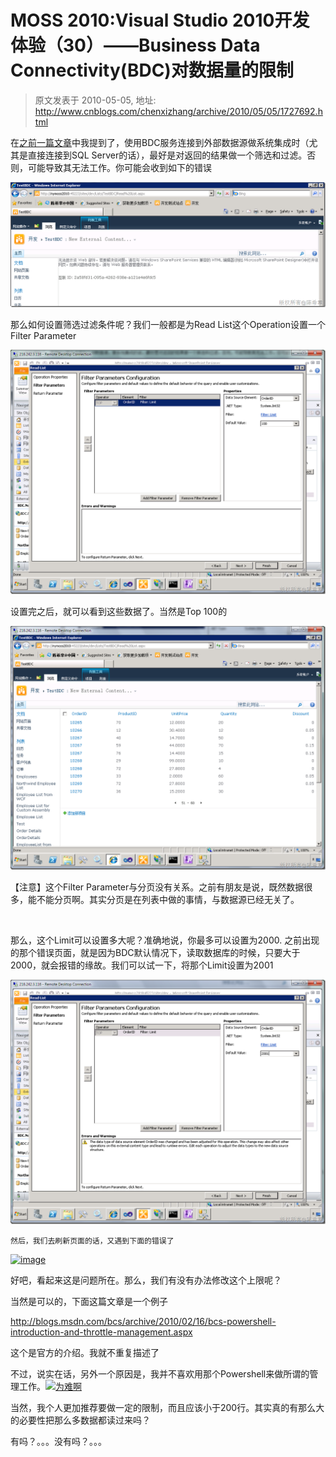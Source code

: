# MOSS 2010:Visual Studio 2010开发体验（30）——Business Data Connectivity(BDC)对数据量的限制 
> 原文发表于 2010-05-05, 地址: http://www.cnblogs.com/chenxizhang/archive/2010/05/05/1727692.html 


在[之前一篇文章](http://www.cnblogs.com/chenxizhang/archive/2010/05/02/1725914.html)中我提到了，使用BDC服务连接到外部数据源做系统集成时（尤其是直接连接到SQL Server的话），最好是对返回的结果做一个筛选和过滤。否则，可能导致其无法工作。你可能会收到如下的错误

 [![image](./images/1727692-image_thumb.png "image")](http://images.cnblogs.com/cnblogs_com/chenxizhang/WindowsLiveWriter/MOSS2010VisualStudio201030BusinessDataCo_833B/image_2.png) 

 那么如何设置筛选过滤条件呢？我们一般都是为Read List这个Operation设置一个Filter Parameter

 [![image](./images/1727692-image_thumb_1.png "image")](http://images.cnblogs.com/cnblogs_com/chenxizhang/WindowsLiveWriter/MOSS2010VisualStudio201030BusinessDataCo_833B/image_4.png) 

 设置完之后，就可以看到这些数据了。当然是Top 100的

 [![image](./images/1727692-image_thumb_2.png "image")](http://images.cnblogs.com/cnblogs_com/chenxizhang/WindowsLiveWriter/MOSS2010VisualStudio201030BusinessDataCo_833B/image_6.png) 

 【注意】这个Filter Parameter与分页没有关系。之前有朋友是说，既然数据很多，能不能分页啊。其实分页是在列表中做的事情，与数据源已经无关了。

  

 那么，这个Limit可以设置多大呢？准确地说，你最多可以设置为2000. 之前出现的那个错误页面，就是因为BDC默认情况下，读取数据库的时候，只要大于2000，就会报错的缘故。我们可以试一下，将那个Limit设置为2001

 [![image](./images/1727692-image_thumb_3.png "image")](http://images.cnblogs.com/cnblogs_com/chenxizhang/WindowsLiveWriter/MOSS2010VisualStudio201030BusinessDataCo_833B/image_8.png) 

    然后，我们去刷新页面的话，又遇到下面的错误了

 [![image](http://images.cnblogs.com/cnblogs_com/chenxizhang/WindowsLiveWriter/MOSS2010VisualStudio201030BusinessDataCo_833B/image_thumb.png "image")](http://images.cnblogs.com/cnblogs_com/chenxizhang/WindowsLiveWriter/MOSS2010VisualStudio201030BusinessDataCo_833B/image_2.png) 

 好吧，看起来这是问题所在。那么，我们有没有办法修改这个上限呢？

 当然是可以的，下面这篇文章是一个例子

 <http://blogs.msdn.com/bcs/archive/2010/02/16/bcs-powershell-introduction-and-throttle-management.aspx>

 这个是官方的介绍。我就不重复描述了

 不过，说实在话，另外一个原因是，我并不喜欢用那个Powershell来做所谓的管理工作。[![为难啊](./images/1727692-%E4%B8%BA%E9%9A%BE%E5%95%8A_thumb.gif "为难啊")](http://images.cnblogs.com/cnblogs_com/chenxizhang/WindowsLiveWriter/MOSS2010VisualStudio201030BusinessDataCo_833B/%E4%B8%BA%E9%9A%BE%E5%95%8A_2.gif) 

 当然，我个人更加推荐要做一定的限制，而且应该小于200行。其实真的有那么大的必要性把那么多数据都读过来吗？

 有吗？。。。没有吗？。。。

